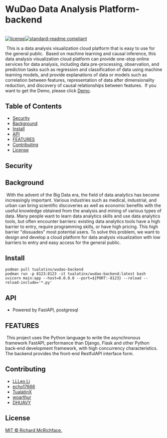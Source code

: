# WuDao Data Analysis Platform-backend

<img src="https://pic.imgdb.cn/item/627e1e5a0947543129a2d970.jpg" style="zoom:10%;" />

[![license](https://img.shields.io/badge/release-v1.0.0-<green>)](LICENSE)[![standard-readme compliant](https://img.shields.io/badge/license-MIT-<blue>)](https://github.com/RichardLitt/standard-readme)

​	This is a data analysis visualization cloud platform that is easy to use for the general public.
​	Based on machine learning and causal inference, this data analysis visualization cloud platform can provide one-stop online services for data analysis, including data pre-processing, observation, and prediction tasks such as regression and classification of data using machine learning models, and provide explanations of data or models such as correlation between features, representation of data after dimensionality reduction, and discovery of causal relationships between features.
​	If you want to get the Demo, please click [Demo](https://wudao.netlify.app/).

## Table of Contents

- [Security](#security)
- [Background](#background)
- [Install](#install)
- [API](#api)
- [FEATURES](#FEATURES)
- [Contributing](#contributing)
- [License](#license)

## Security



## Background

​	With the advent of the Big Data era, the field of data analytics has become increasingly important. Various industries such as medical, industrial, and urban can bring scientific discoveries as well as economic benefits with the useful knowledge obtained from the analysis and mining of various types of data. Many people want to learn data analytics skills and use data analytics tools, but often encounter barriers: existing data analytics tools have a high barrier to entry, require programming skills, or have high pricing. This high barrier "dissuades" most potential users. To solve this problem, we want to design and develop a cloud platform for data analysis visualization with low barriers to entry and easy access for the general public.

## Install

```
podman pull tualatinx/wudao-backend
podman run -p 8123:8123 -it tualatinx/wudao-backend:latest bash
uvicorn main:app --host=0.0.0.0 --port=${PORT:-8123} --reload --reload-include='*.py'
```

## API

- Powered by FastAPI, postgresql

## FEATURES

​	This project uses the Python language to write the asynchronous framework FastAPI, performance than Django, Flask and other Python back-end development framework, with high concurrency characteristics. The backend provides the front-end RestfulAPI interface form.

## Contributing

- [LLLeo Li](https://github.com/LLLeoLi)
- [echo17666](https://github.com/echo17666)
- [TualatinX](https://github.com/TualatinX)
- [woarthur](https://github.com/woarthur)
- [DHUAVY](https://github.com/DHUAVY)

## License

[MIT © Richard McRichface.](../LICENSE)



